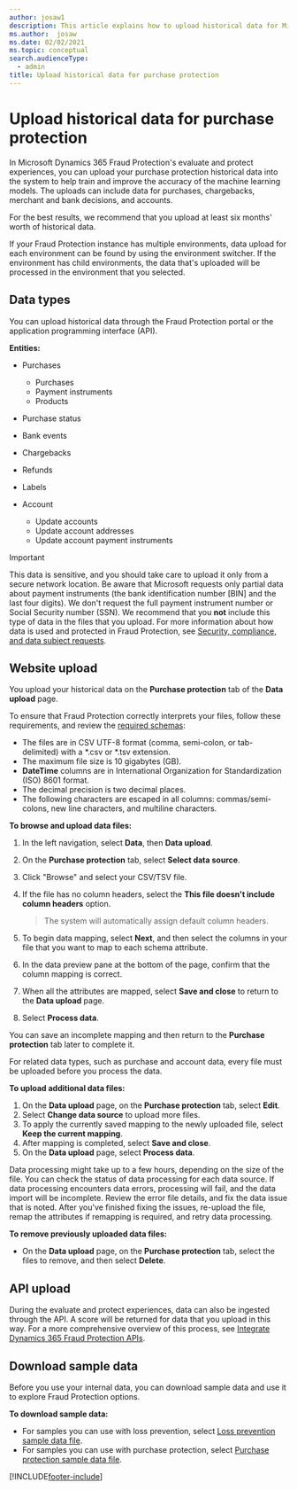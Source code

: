 ```yaml
---
author: josaw1
description: This article explains how to upload historical data for Microsoft Dynamics 365 Fraud Protection.
ms.author:  josaw
ms.date: 02/02/2021
ms.topic: conceptual
search.audienceType:
  - admin
title: Upload historical data for purchase protection 
---
```


# Upload historical data for purchase protection 

In Microsoft Dynamics 365 Fraud Protection's evaluate and protect experiences, you can upload your purchase protection historical data into the system to help train and improve the accuracy of the machine learning models. The uploads can include data for purchases, chargebacks, merchant and bank decisions, and accounts.

For the best results, we recommend that you upload at least six months' worth of historical data.

If your Fraud Protection instance has multiple environments, data upload for each environment can be found by using the environment switcher. If the environment has child environments, the data that's uploaded will be processed in the environment that you selected.

## Data types

You can upload historical data through the Fraud Protection portal or the application programming interface (API).

**Entities:**

- Purchases

    - Purchases
    - Payment instruments
    - Products

- Purchase status
- Bank events
- Chargebacks
- Refunds
- Labels
- Account

    - Update accounts
    - Update account addresses
    - Update account payment instruments

> [!IMPORTANT]
> This data is sensitive, and you should take care to upload it only from a secure network location. Be aware that Microsoft requests only partial data about payment instruments (the bank identification number \[BIN\] and the last four digits). We don't request the full payment instrument number or Social Security number (SSN). We recommend that you **not** include this type of data in the files that you upload. For more information about how data is used and protected in Fraud Protection, see [Security, compliance, and data subject requests](security-compliance.md).

## Website upload

You upload your historical data on the **Purchase protection** tab of the **Data upload** page.

To ensure that Fraud Protection correctly interprets your files, follow these requirements, and review the [required schemas](view-purchase-protection-schemas.md):

- The files are in CSV UTF-8 format (comma, semi-colon, or tab-delimited) with a \*.csv or \*.tsv extension.
- The maximum file size is 10 gigabytes (GB).
- **DateTime** columns are in International Organization for Standardization (ISO) 8601 format.
- The decimal precision is two decimal places.
- The following characters are escaped in all columns: commas/semi-colons, new line characters, and multiline characters.

**To browse and upload data files:**

1. In the left navigation, select **Data**, then **Data upload**.
1. On the **Purchase protection** tab, select **Select data source**.
1. Click "Browse" and select your CSV/TSV file.
1. If the file has no column headers, select the **This file doesn't include column headers** option.

    > The system will automatically assign default column headers.

1. To begin data mapping, select **Next**, and then select the columns in your file that you want to map to each schema attribute.
1. In the data preview pane at the bottom of the page, confirm that the column mapping is correct.
1. When all the attributes are mapped, select **Save and close** to return to the **Data upload** page.
1. Select **Process data**.

You can save an incomplete mapping and then return to the **Purchase protection** tab later to complete it.

For related data types, such as purchase and account data, every file must be uploaded before you process the data.

**To upload additional data files:**

1. On the **Data upload** page, on the **Purchase protection** tab, select **Edit**.
1. Select **Change data source** to upload more files.
1. To apply the currently saved mapping to the newly uploaded file, select **Keep the current mapping**.
1. After mapping is completed, select **Save and close**.
1. On the **Data upload** page, select **Process data**.

Data processing might take up to a few hours, depending on the size of the file. You can check the status of data processing for each data source. If data processing encounters data errors, processing will fail, and the data import will be incomplete. Review the error file details, and fix the data issue that is noted. After you've finished fixing the issues, re-upload the file, remap the attributes if remapping is required, and retry data processing.

**To remove previously uploaded data files:**

- On the **Data upload** page, on the **Purchase protection** tab, select the files to remove, and then select **Delete**.

## API upload

During the evaluate and protect experiences, data can also be ingested through the API. A score will be returned for data that you upload in this way. For a more comprehensive overview of this process, see [Integrate Dynamics 365 Fraud Protection APIs](integrate-real-time-api.md).

## Download sample data

Before you use your internal data, you can download sample data and use it to explore Fraud Protection options.

**To download sample data:**

- For samples you can use with loss prevention, select [Loss prevention sample data file](https://download.microsoft.com/download/3/1/6/316b5f40-287d-48a3-ab3c-bf4c7a171cfc/LP1.zip).
- For samples you can use with purchase protection, select [Purchase protection sample data file](https://download.microsoft.com/download/c/6/a/c6a37f61-1d4c-4357-8b3c-0a6d78bcb3a1/PP1.zip).



[!INCLUDE[footer-include](includes/footer-banner.md)]

